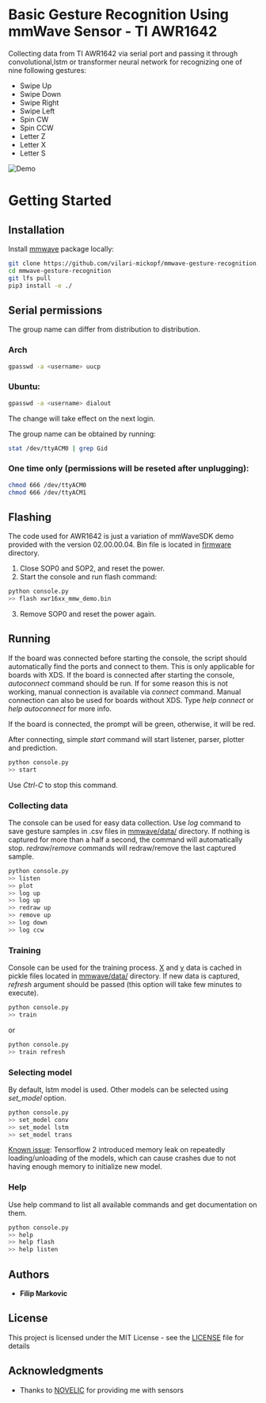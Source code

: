 # Basic Gesture Recognition Using mmWave Sensor - TI AWR1642

Collecting data from TI AWR1642 via serial port and passing it through convolutional,lstm or transformer neural network for recognizing one of nine following gestures:

- Swipe Up
- Swipe Down
- Swipe Right
- Swipe Left
- Spin CW
- Spin CCW
- Letter Z
- Letter X
- Letter S

![Demo](./demo.gif)

# Getting Started

## Installation

Install [mmwave](./mmwave/) package locally:

```bash
git clone https://github.com/vilari-mickopf/mmwave-gesture-recognition.git
cd mmwave-gesture-recognition
git lfs pull
pip3 install -e ./
```

## Serial permissions

The group name can differ from distribution to distribution.

### Arch

```bash
gpasswd -a <username> uucp
```

### Ubuntu:

```bash
gpasswd -a <username> dialout
```

The change will take effect on the next login.

The group name can be obtained by running:

```bash
stat /dev/ttyACM0 | grep Gid
```

### One time only (permissions will be reseted after unplugging):

```bash
chmod 666 /dev/ttyACM0
chmod 666 /dev/ttyACM1
```

## Flashing

The code used for AWR1642 is just a variation of mmWaveSDK demo provided with
the version 02.00.00.04. Bin file is located in [firmware](./firmware/) directory.

1. Close SOP0 and SOP2, and reset the power.
2. Start the console and run flash command:
```bash
python console.py
>> flash xwr16xx_mmw_demo.bin
```
3. Remove SOP0 and reset the power again.


## Running

If the board was connected before starting the console, the script should automatically find the ports and connect to them. This is only applicable for boards with XDS. If the board is connected after starting the console, _autoconnect_ command should be run. If for some reason this is not working, manual connection is available via _connect_ command. Manual connection can also be used for boards without XDS. Type _help connect_ or _help autoconnect_ for more info.

If the board is connected, the prompt will be green, otherwise, it will be red.

After connecting, simple _start_ command will start listener, parser, plotter and prediction.

```bash
python console.py
>> start
```

Use _Ctrl-C_ to stop this command.


### Collecting data

The console can be used for easy data collection. Use _log_ command to save gesture samples in .csv files in [mmwave/data/](./mmwave/data/) directory. If nothing is captured for more than a half a second, the command will automatically stop. _redraw_/_remove_ commands will redraw/remove the last captured sample.

```bash
python console.py
>> listen
>> plot
>> log up
>> log up
>> redraw up
>> remove up
>> log down
>> log ccw
```

### Training

Console can be used for the training process. [X](./mmwave/data/.X_data) and [y](./mmwave/data/.y_data) data is cached in pickle files located in [mmwave/data/](./mmwave/data/) directory. If new data is captured, _refresh_ argument should be passed (this option will take few minutes to execute).

```bash
python console.py
>> train
```

or

```bash
python console.py
>> train refresh
```

### Selecting model
By default, lstm model is used. Other models can be selected using _set_model_ option.
```bash
python console.py
>> set_model conv
>> set_model lstm
>> set_model trans
```
[Known issue](https://github.com/tensorflow/tensorflow/issues/40171): Tensorflow 2 introduced memory leak on repeatedly loading/unloading of the models, which can cause crashes due to not having enough memory to initialize new model.

### Help

Use help command to list all available commands and get documentation on them.

```bash
python console.py
>> help
>> help flash
>> help listen
```

## Authors

* **Filip Markovic**

## License

This project is licensed under the MIT License - see the [LICENSE](./LICENSE) file for details

## Acknowledgments

* Thanks to [NOVELIC](https://www.novelic.com/) for providing me with sensors
